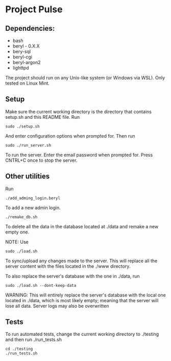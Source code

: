# Project Pulse

## Dependencies:
- bash
- beryl - 0.X.X
- bery-sql
- beryl-cgi
- beryl-argon2
- lighttpd

The project should run on any Unix-like system (or Windows via WSL). Only tested on Linux Mint.

## Setup
Make sure the current working directory is the directory that contains setup.sh and this README file.
Run
```
sudo ./setup.sh
```
And enter configuration options when prompted for.
Then run
```
sudo ./run_server.sh
```
To run the server. Enter the email password when prompted for. Press CNTRL+C once to stop the server.

## Other utilities
Run
```
./add_adming_login.beryl
```
To add a new admin login.

```
./remake_db.sh
```
To delete all the data in the database located at ./data and remake a new empty one.

NOTE: Use
```
sudo ./load.sh
```
To sync/upload any changes made to the server. This will replace all the server content with the files located in the ./www directory.

To also replace the server's database with the one in ./data, run
```
sudo ./load.sh --dont-keep-data
```
WARNING: This will entirely replace the server's database with the local one located in ./data, which is most likely empty; meaning that the server will
lose all data. Server logs may also be overwritten

## Tests

To run automated tests, change the current working directory to ./testing and then run ./run_tests.sh
```
cd ./testing
./run_tests.sh
```
